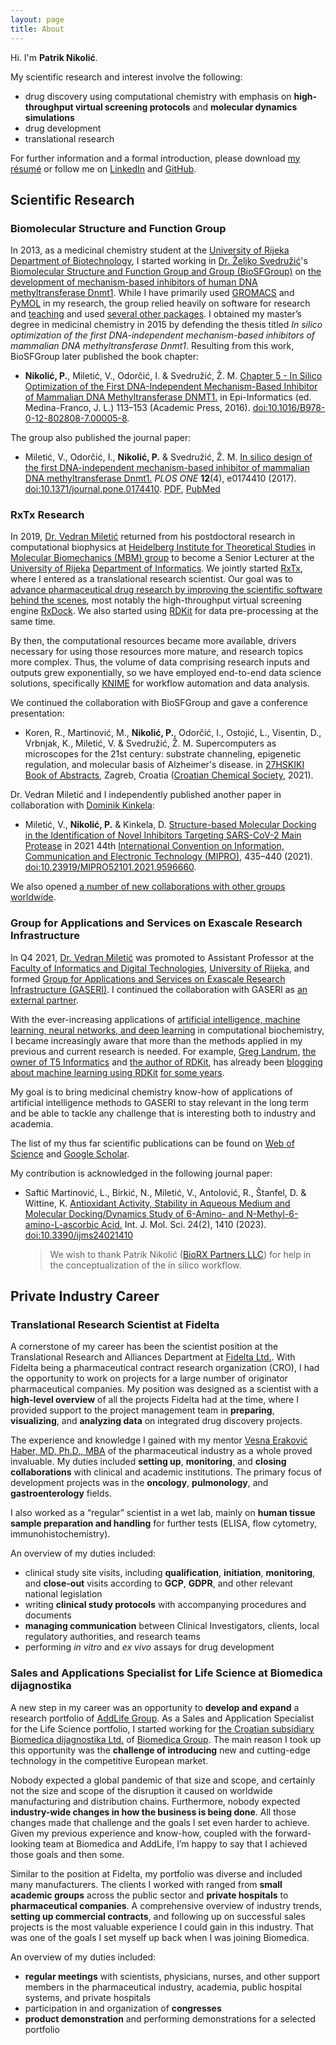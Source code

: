 ```yaml
---
layout: page
title: About
---
```


Hi. I'm **Patrik Nikolić**.

My scientific research and interest involve the following:

- drug discovery using computational chemistry with emphasis on **high-throughput virtual screening protocols** and **molecular dynamics simulations**
- drug development
- translational research

For further information and a formal introduction, please download [my résumé](files/resume.pdf) or follow me on [LinkedIn](https://www.linkedin.com/in/patrik-nikolic-8aa48310a) and [GitHub](https://github.com/patrik-nikolic).

## Scientific Research

### Biomolecular Structure and Function Group

In 2013, as a medicinal chemistry student at the [University of Rijeka](https://uniri.hr/) [Department of Biotechnology](https://www.biotech.uniri.hr/), I started working in [Dr. Željko Svedružić](https://svedruziclab.github.io/principal-investigator.html)'s [Biomolecular Structure and Function Group and Group (BioSFGroup)](https://svedruziclab.github.io/group.html) on [the development of mechanism-based inhibitors of human DNA methyltransferase Dnmt1](https://svedruziclab.github.io/research.html#projects). While I have primarily used [GROMACS](https://www.gromacs.org/) and [PyMOL](https://pymol.org/) in my research, the group relied heavily on software for research and [teaching](https://svedruziclab.github.io/teaching.html) and used [several other packages](https://svedruziclab.github.io/software.html). I obtained my master’s degree in medicinal chemistry in 2015 by defending the thesis titled *In silico optimization of the first DNA-independent mechanism-based inhibitors of mammalian DNA methyltransferase Dnmt1*. Resulting from this work, BioSFGroup later published the book chapter:

- **Nikolić, P.**, Miletić, V., Odorčić, I. & Svedružić, Ž. M. [Chapter 5 - In Silico Optimization of the First DNA-Independent Mechanism-Based Inhibitor of Mammalian DNA Methyltransferase DNMT1.](https://www.sciencedirect.com/science/article/pii/B9780128028087000058) in Epi-Informatics (ed. Medina-Franco, J. L.) 113–153 (Academic Press, 2016). [doi:10.1016/B978-0-12-802808-7.00005-8](https://doi.org/10.1371/10.1016/B978-0-12-802808-7.00005-8).

The group also published the journal paper:

- Miletić, V., Odorčić, I., **Nikolić, P.** & Svedružić, Ž. M. [In silico design of the first DNA-independent mechanism-based inhibitor of mammalian DNA methyltransferase Dnmt1.](https://journals.plos.org/plosone/article?id=10.1371/journal.pone.0174410) *PLOS ONE* **12**(4), e0174410 (2017). [doi:10.1371/journal.pone.0174410](https://doi.org/10.1371/journal.pone.0174410). [PDF](https://journals.plos.org/plosone/article/file?id=10.1371/journal.pone.0174410&type=printable), [PubMed](https://www.ncbi.nlm.nih.gov/pubmed/28399172)

### RxTx Research

In 2019, [Dr. Vedran Miletić](https://vedran.miletic.net/) returned from his postdoctoral research in computational biophysics at [Heidelberg Institute for Theoretical Studies](https://www.h-its.org/) in [Molecular Biomechanics (MBM) group](https://www.h-its.org/research/mbm/) to become a Senior Lecturer at the [University of Rijeka](https://uniri.hr/) [Department of Informatics](https://www.inf.uniri.hr/). We jointly started [RxTx](https://www.rxtx.tech/), where I entered as a translational research scientist. Our goal was to [advance pharmaceutical drug research by improving the scientific software behind the scenes](https://www.rxtx.tech/blog/rxtx-vision-and-outlook), most notably the high-throughput virtual screening engine [RxDock](https://rxdock.gitlab.io/). We also started using [RDKit](https://rdkit.org/) for data pre-processing at the same time.

By then, the computational resources became more available, drivers necessary for using those resources more mature, and research topics more complex. Thus, the volume of data comprising research inputs and outputs grew exponentially, so we have employed end-to-end data science solutions, specifically [KNIME](https://www.knime.com/) for workflow automation and data analysis.

We continued the collaboration with BioSFGroup and gave a conference presentation:

- Koren, R., Martinović, M., **Nikolić, P.**, Odorčić, I., Ostojić, L., Visentin, D., Vrbnjak, K., Miletić, V. & Svedružić, Ž. M. Supercomputers as microscopes for the 21st century: substrate channeling, epigenetic regulation, and molecular basis of Alzheimer's disease. in [27HSKIKI Book of Abstracts](https://27hskiki.hkd.hr/book-of-abstracts/), Zagreb, Croatia ([Croatian Chemical Society](https://www.hkd.hr/), 2021).

Dr. Vedran Miletić and I independently published another paper in collaboration with [Dominik Kinkela](https://group.miletic.net/en/people/):

- Miletić, V., **Nikolić, P.** & Kinkela, D. [Structure-based Molecular Docking in the Identification of Novel Inhibitors Targeting SARS-CoV-2 Main Protease](https://ieeexplore.ieee.org/document/9596660) in 2021 44th [International Convention on Information, Communication and Electronic Technology (MIPRO)](http://www.mipro.hr/), 435–440 (2021). [doi:10.23919/MIPRO52101.2021.9596660](https://doi.org/10.23919/MIPRO52101.2021.9596660).

We also opened [a number of new collaborations with other groups worldwide](https://www.rxtx.tech/research).

### Group for Applications and Services on Exascale Research Infrastructure

In Q4 2021, [Dr. Vedran Miletić](https://vedran.miletic.net/) was promoted to Assistant Professor at the [Faculty of Informatics and Digital Technologies](https://www.inf.uniri.hr/), [University of Rijeka](https://uniri.hr/), and formed [Group for Applications and Services on Exascale Research Infrastructure (GASERI)](https://group.miletic.net/en/). I continued the collaboration with GASERI as [an external partner](https://group.miletic.net/en/people/).

With the ever-increasing applications of [artificial intelligence, machine learning, neural networks, and deep learning](https://www.ibm.com/cloud/blog/ai-vs-machine-learning-vs-deep-learning-vs-neural-networks) in computational biochemistry, I became increasingly aware that more than the methods applied in my previous and current research is needed. For example, [Greg Landrum](https://github.com/greglandrum), [the owner of T5 Informatics](http://www.t5informatics.com/) and [the author of RDKit](https://rdkit.org/docs/Overview.html), has already been [blogging about machine learning using RDKit](https://greglandrum.github.io/rdkit-blog/) [for some years](https://rdkit.blogspot.com/).

My goal is to bring medicinal chemistry know-how of applications of artificial intelligence methods to GASERI to stay relevant in the long term and be able to tackle any challenge that is interesting both to industry and academia.

The list of my thus far scientific publications can be found on [Web of Science](https://www.webofscience.com/wos/author/record/28345853) and [Google Scholar](https://scholar.google.com/citations?user=4sYRL_kAAAAJ).

My contribution is acknowledged in the following journal paper:

- Saftić Martinović, L., Birkić, N., Miletić, V., Antolović, R., Štanfel, D. & Wittine, K. [Antioxidant Activity, Stability in Aqueous Medium and Molecular Docking/Dynamics Study of 6-Amino- and N-Methyl-6-amino-L-ascorbic Acid.](https://www.mdpi.com/1422-0067/24/2/1410) Int. J. Mol. Sci. 24(2), 1410 (2023). [doi:10.3390/ijms24021410](https://doi.org/10.3390/ijms24021410)

    > We wish to thank Patrik Nikolić ([BioRX Partners LLC](https://www.biorxpartners.com/)) for help in the conceptualization of the in silico workflow.

## Private Industry Career

### Translational Research Scientist at Fidelta

A cornerstone of my career has been the scientist position at the Translational Research and Alliances Department at [Fidelta Ltd.](https://www.fidelta.eu/). With Fidelta being a pharmaceutical contract research organization (CRO), I had the opportunity to work on projects for a large number of originator pharmaceutical companies. My position was designed as a scientist with a **high-level overview** of all the projects Fidelta had at the time, where I provided support to the project management team in **preparing**, **visualizing**, and **analyzing data** on integrated drug discovery projects.

The experience and knowledge I gained with my mentor [Vesna Eraković Haber, MD, Ph.D., MBA](https://www.fidelta.eu/about-us/) of the pharmaceutical industry as a whole proved invaluable. My duties included **setting up**, **monitoring**, and **closing collaborations** with clinical and academic institutions. The primary focus of development projects was in the **oncology**, **pulmonology**, and **gastroenterology** fields.

I also worked as a “regular” scientist in a wet lab, mainly on **human tissue sample preparation and handling** for further tests (ELISA, flow cytometry, immunohistochemistry).

An overview of my duties included:

- clinical study site visits, including **qualification**, **initiation**, **monitoring**, and **close-out** visits according to **GCP**, **GDPR**, and other relevant national legislation
- writing **clinical study protocols** with accompanying procedures and documents
- **managing communication** between Clinical Investigators, clients, local regulatory authorities, and research teams
- performing *in vitro* and *ex vivo* assays for drug development

### Sales and Applications Specialist for Life Science at Biomedica dijagnostika

A new step in my career was an opportunity to **develop and expand** a research portfolio of [AddLife Group](https://www.add.life/en/). As a Sales and Application Specialist for the Life Science portfolio, I started working for [the Croatian subsidiary Biomedica dijagnostika Ltd.](https://www.bmgrp.hr/) of [Biomedica Group](https://www.bmgrp.com/). The main reason I took up this opportunity was the **challenge of introducing** new and cutting-edge technology in the competitive European market.

Nobody expected a global pandemic of that size and scope, and certainly not the size and scope of the disruption it caused on worldwide manufacturing and distribution chains. Furthermore, nobody expected **industry-wide changes in how the business is being done**. All those changes made that challenge and the goals I set even harder to achieve. Given my previous experience and know-how, coupled with the forward-looking team at Biomedica and AddLife, I’m happy to say that I achieved those goals and then some.

Similar to the position at Fidelta, my portfolio was diverse and included many manufacturers. The clients I worked with ranged from **small academic groups** across the public sector and **private hospitals** to **pharmaceutical companies**. A comprehensive overview of industry trends, **setting up commercial contracts**, and following up on successful sales projects is the most valuable experience I could gain in this industry. That was one of the goals I set myself up back when I was joining Biomedica.

An overview of my duties included:

- **regular meetings** with scientists, physicians, nurses, and other support members in the pharmaceutical industry, academia, public hospital systems, and private hospitals
- participation in and organization of **congresses**
- **product demonstration** and performing demonstrations for a selected portfolio
